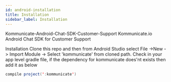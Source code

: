 ```yaml
---
id: android-installation
title: Installation
sidebar_label: Installation
---
```


Kommunicate-Android-Chat-SDK-Customer-Support
Kommunicate.io Android Chat SDK for Customer Support

Installation
Clone this repo and then from Android Studio select File ->New -> Import Module -> Select 'kommunicate' from cloned path. Check in your app level gradle file, if the dependency for kommunicate does'nt exists then add it as below

```java
compile project(':kommunicate')
```